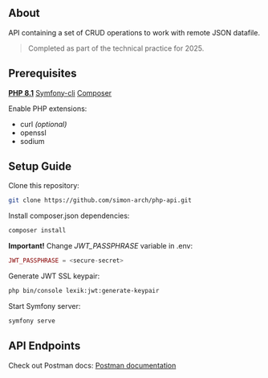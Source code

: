 ## About
API containing a set of CRUD operations to work with remote JSON datafile.
> Completed as part of the technical practice for 2025.

## Prerequisites
[**PHP 8.1**](https://www.php.net/releases/8.1/en.php)
[Symfony-cli](https://symfony.com/download)
[Composer](https://getcomposer.org/download/)

Enable PHP extensions:
- curl *(optional)*
- openssl
- sodium

## Setup Guide
Clone this repository:
```bash
git clone https://github.com/simon-arch/php-api.git
```
Install composer.json dependencies:
```bash
composer install
```
**Important!** Change *JWT_PASSPHRASE* variable in .env:
```php
JWT_PASSPHRASE = <secure-secret>
```
Generate JWT SSL keypair:
```bash
php bin/console lexik:jwt:generate-keypair
```
Start Symfony server:
```bash
symfony serve
```

## API Endpoints
Check out Postman docs:
[Postman documentation](https://documenter.getpostman.com/view/41722328/2sAYX3qiDV)